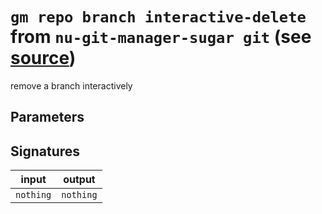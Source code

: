 # `gm repo branch interactive-delete` from `nu-git-manager-sugar git` (see [source](https://github.com/amtoine/nu-git-manager/blob/main/pkgs/nu-git-manager-sugar/nu-git-manager-sugar/git/mod.nu#L292))
remove a branch interactively



## Parameters


## Signatures
| input     | output    |
| --------- | --------- |
| `nothing` | `nothing` |
